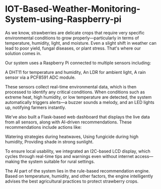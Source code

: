 # IOT-Based-Weather-Monitoring-System-using-Raspberry-pi


As we know, strawberries are delicate crops that require very specific environmental conditions to grow properly—particularly in terms of temperature, humidity, light, and moisture. Even a slight shift in weather can lead to poor yield, fungal diseases, or plant stress. That's where our solution comes in.

Our system uses a Raspberry Pi connected to multiple sensors including:

A DHT11 for temperature and humidity,
An LDR for ambient light,
A rain sensor via a PCF8591 ADC module.

These sensors collect real-time environmental data, which is then processed to identify any critical conditions. When conditions such as extreme heat, high humidity, or low temperature are detected, the system automatically triggers alerts—a buzzer sounds a melody, and an LED lights up, notifying farmers instantly.

We’ve also built a Flask-based web dashboard that displays the live data from all sensors, along with AI-driven recommendations. These recommendations include actions like:

Watering strategies during heatwaves,
Using fungicide during high humidity,
Providing shade in strong sunlight.

To ensure local usability, we integrated an I2C-based LCD display, which cycles through real-time tips and warnings even without internet access—making the system suitable for rural settings.

The AI part of the system lies in the rule-based recommendation engine. Based on temperature, humidity, and other factors, the engine intelligently advises the best agricultural practices to protect strawberry crops.
